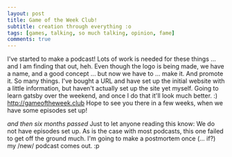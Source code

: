 ```yaml
---
layout: post
title: Game of the Week Club!
subtitle: creation through everything :o
tags: [games, talking, so much talking, opinion, fame]
comments: true
---
```


I've started to make a podcast! Lots of work is needed for these things ... and I am finding that out, heh.
Even though the logo is being made, we have a name, and a good concept ... but now we have to ... make it. And promote it. So many things.
I've bought a URL and have set up the initial website with a little information, but haven't actually set up the site yet myself. Going to learn gatsby over the weekend, and once I do that it'll look much better. :)
http://gameoftheweek.club
Hope to see you there in a few weeks, when we have some episodes set up!

*and then six months passed*
Just to let anyone reading this know: We do not have episodes set up. As is the case with most podcasts, this one failed to get off the ground much. I'm going to make a postmortem once (... if?) my /new/ podcast comes out. :p
